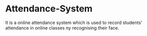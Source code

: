 # Attendance-System

It is a online attendance system which is used to record students' attendance in online classes ny recognising their face.
